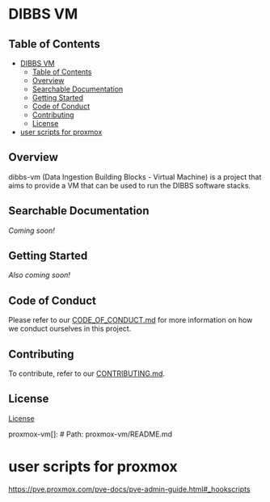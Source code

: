 # DIBBS VM

## Table of Contents
- [DIBBS VM](#dibbs-vm)
  - [Table of Contents](#table-of-contents)
  - [Overview](#overview)
  - [Searchable Documentation](#searchable-documentation)
  - [Getting Started](#getting-started)
  - [Code of Conduct](#code-of-conduct)
  - [Contributing](#contributing)
  - [License](#license)
- [user scripts for proxmox](#user-scripts-for-proxmox)

## Overview
dibbs-vm (Data Ingestion Building Blocks - Virtual Machine) is a project that aims to provide a VM that can be used to run the DIBBS software stacks.

## Searchable Documentation
_Coming soon!_

## Getting Started
_Also coming soon!_

## Code of Conduct
Please refer to our [CODE_OF_CONDUCT.md](CODE_OF_CONDUCT.md) for more information on how we conduct ourselves in this project.

## Contributing
To contribute, refer to our [CONTRIBUTING.md](CONTRIBUTING.md).

## License
[License](LICENSE)




proxmox-vm[]: # Path: proxmox-vm/README.md

# user scripts for proxmox
https://pve.proxmox.com/pve-docs/pve-admin-guide.html#_hookscripts